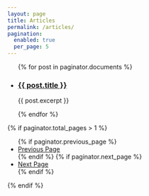 ```yaml
---
layout: page
title: Articles
permalink: /articles/
pagination:
  enabled: true
  per_page: 5
---
```


<ul class="list-none">
  {% for post in paginator.documents %}
    <li>
      <a href="{{ post.url }}">
        <h3 class="text-gray-700 hover:text-gray-800">{{ post.title }}</h3>
      </a>
      <p>{{ post.excerpt }}</p>
    </li>
  {% endfor %}
</ul>

{% if paginator.total_pages > 1 %}

  <ul class="pagination list-none">
    {% if paginator.previous_page %}
    <li>
      <a href="{{ paginator.previous_page_path }}">Previous Page</a>
    </li>
    {% endif %}
    {% if paginator.next_page %}
    <li>
      <a href="{{ paginator.next_page_path }}">Next Page</a>
    </li>
    {% endif %}

  </ul>

{% endif %}
